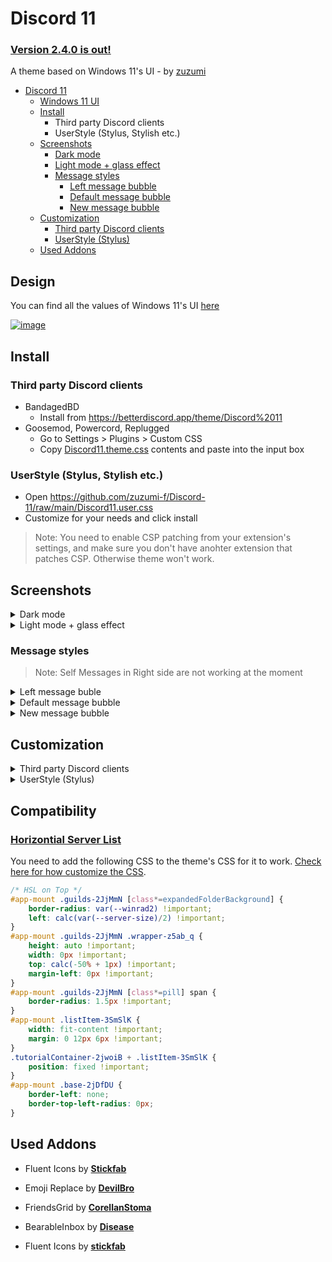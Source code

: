# Discord 11

### [Version 2.4.0 is out!](https://github.com/zuzumi-f/Discord-11/releases)

A theme based on Windows 11's UI - by [zuzumi](https://github.com/zuzumi-f)

- [Discord 11](#discord-11)
    - [Windows 11 UI](#design)
    - [Install](#install)
        - Third party Discord clients
        - UserStyle (Stylus, Stylish etc.)
    - [Screenshots](#screenshots)
        - [Dark mode](#dark-mode-details)
        - [Light mode + glass effect](#light-mode-glass-details)
        - [Message styles](#message-styles)
            - [Left message bubble](#left-message-bubble)
            - [Default message bubble](#default-message-bubble)
            - [New message bubble](#new-message-bubble)
    - [Customization](#customization)
        - [Third party Discord clients](#customization-third-party)
        - [UserStyle (Stylus)](#customization-userstyle-stylus)
    - [Used Addons](#used-addons)

## Design

You can find all the values of Windows 11's UI [here](https://www.figma.com/community/file/1159947337437047524)

[![image](https://user-images.githubusercontent.com/79029257/198903356-9c6463b9-dc84-420e-a932-98f647408000.png)](https://www.figma.com/community/file/1159947337437047524)

## Install

### Third party Discord clients

- BandagedBD
    - Install from https://betterdiscord.app/theme/Discord%2011
- Goosemod, Powercord, Replugged
    - Go to Settings > Plugins > Custom CSS
    - Copy [Discord11.theme.css](Discord11.theme.css) contents and paste into the input box

### UserStyle (Stylus, Stylish etc.)

- Open https://github.com/zuzumi-f/Discord-11/raw/main/Discord11.user.css
- Customize for your needs and click install
> Note: You need to enable CSP patching from your extension's settings, and make sure you don't have anohter extension that patches CSP. Otherwise theme won't work.

## Screenshots

<details id="dark-mode-details">
    <summary>Dark mode</summary>

![Dark mode screenshot](https://user-images.githubusercontent.com/79029257/197858304-c3c77148-603b-4ed2-88b3-7821efcc1e3f.png)
![Dark mode screenshot 2](https://user-images.githubusercontent.com/79029257/197858332-522f1da4-6349-4081-a471-635910cdc6c3.png)
</details>

<details id="light-mode-glass-details">
    <summary>Light mode + glass effect</summary>

![Light mode + glass effect screenshot](https://user-images.githubusercontent.com/79029257/197858375-bf1e7ff4-f586-43ca-8c96-187660c4c7af.png)
![Light mode + glass effect screenshot 2](https://user-images.githubusercontent.com/79029257/197858393-2fe8acfb-86ca-456d-a53e-5af5a80de481.png)
</details>

### Message styles

> Note: Self Messages in Right side are not working at the moment

<details id="left-message-bubble">
    <summary>Left message buble</summary>

![Left message bubble style](https://user-images.githubusercontent.com/79029257/183246736-7c229bb6-c064-4870-a6eb-744d4bd8d951.png)

</details>

<details id="default-message-bubble">
    <summary>Default message bubble</summary>

![Default message buble style](https://user-images.githubusercontent.com/79029257/183246763-c3824133-3e38-4ec1-a7a2-ae415670eff7.png)
</details>

<details id="new-message-bubble">
    <summary>New message bubble</summary>

> Note: Doesn't work with compact mode

![New message bubble style](https://user-images.githubusercontent.com/79029257/183246798-c534587b-37f6-403e-9547-fb46dced9f25.png)
</details>

## Customization

<details id="customization-third-party">
    <summary>Third party Discord clients</summary>

![Customize theme step 1](https://user-images.githubusercontent.com/79029257/196771736-bf0421c8-1d16-490e-8003-6c04086224e9.png)
![Customize theme step 2](https://user-images.githubusercontent.com/79029257/196772831-6f14281e-2731-47ee-b02e-90eef7e656e1.png)

You can write any other code at the bottom of the file

![Customize theme step 3](https://user-images.githubusercontent.com/79029257/185492619-98009f68-31c4-4a59-a8dc-e515d22b4363.png)
</details>

<details id="customization-userstyle-stylus">
    <summary>UserStyle (Stylus)</summary>

![Customize theme step 1](https://i.imgur.com/G88mLLd.png)
</details>

## Compatibility

### [Horizontial Server List](https://betterdiscord.app/theme/Horizontal%20Server%20List)

You need to add the following CSS to the theme's CSS for it to work. [Check here for how customize the CSS](#customization).

```css
/* HSL on Top */
#app-mount .guilds-2JjMmN [class*=expandedFolderBackground] {
    border-radius: var(--winrad2) !important;
    left: calc(var(--server-size)/2) !important;
}
#app-mount .guilds-2JjMmN .wrapper-z5ab_q {
    height: auto !important;
    width: 0px !important;
    top: calc(-50% + 1px) !important;
    margin-left: 0px !important;
}
#app-mount .guilds-2JjMmN [class*=pill] span {
    border-radius: 1.5px !important;
}
#app-mount .listItem-3SmSlK {
    width: fit-content !important;
    margin: 0 12px 6px !important;
}
.tutorialContainer-2jwoiB + .listItem-3SmSlK {
    position: fixed !important;
}
#app-mount .base-2jDfDU {
    border-left: none;
    border-top-left-radius: 0px;
}
```


## Used Addons

- Fluent Icons by **[Stickfab](https://github.com/stickfab/pc-fluenticons)**

- Emoji Replace by **[DevilBro](https://github.com/mwittrien/BetterDiscordAddons/blob/master/Themes/EmojiReplace/EmojiReplace.theme.css)**

- FriendsGrid by **[CorellanStoma](https://github.com/CreArts-Community/Friends-Grid)**

- BearableInbox by **[Disease](https://github.com/maenDisease/BetterDiscordStuff/blob/main/css/bearableInbox.css)**

- Fluent Icons by **[stickfab](https://github.com/stickfab/pc-fluenticons)**

